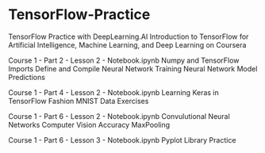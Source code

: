 # TensorFlow-Practice

TensorFlow Practice with DeepLearning.AI
Introduction to TensorFlow for Artificial Intelligence, Machine Learning, and Deep Learning on Coursera

Course 1 - Part 2 - Lesson 2 - Notebook.ipynb
  Numpy and TensorFlow Imports
  Define and Compile Neural Network
  Training Neural Network
  Model Predictions
  
Course 1 - Part 4 - Lesson 2 - Notebook.ipynb
  Learning Keras in TensorFlow
  Fashion MNIST Data Exercises
  
Course 1 - Part 6 - Lesson 2 - Notebook.ipynb
  Convulutional Neural Networks
  Computer Vision Accuracy
  MaxPooling
  
Course 1 - Part 6 - Lesson 3 - Notebook.ipynb
  Pyplot Library Practice
